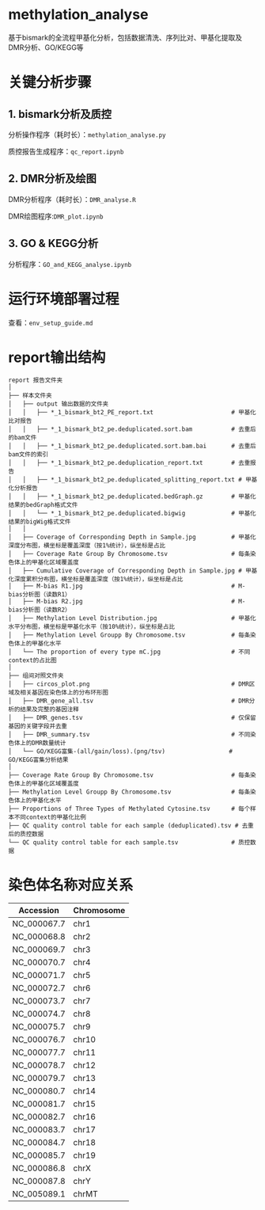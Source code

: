 # methylation_analyse
基于bismark的全流程甲基化分析，包括数据清洗、序列比对、甲基化提取及DMR分析、GO/KEGG等


# 关键分析步骤

## 1. bismark分析及质控

分析操作程序（耗时长）：```methylation_analyse.py```

质控报告生成程序：``qc_report.ipynb``

## 2. DMR分析及绘图

DMR分析程序（耗时长）：```DMR_analyse.R```

DMR绘图程序:```DMR_plot.ipynb```

## 3. GO & KEGG分析

分析程序：```GO_and_KEGG_analyse.ipynb```

# 运行环境部署过程

查看：```env_setup_guide.md```

# report输出结构
```
report 报告文件夹
│
├── 样本文件夹
│   ├── output 输出数据的文件夹
│   │   ├── *_1_bismark_bt2_PE_report.txt                      # 甲基化比对报告
│   │   ├── *_1_bismark_bt2_pe.deduplicated.sort.bam           # 去重后的bam文件
│   │   ├── *_1_bismark_bt2_pe.deduplicated.sort.bam.bai       # 去重后bam文件的索引
│   │   ├── *_1_bismark_bt2_pe.deduplication_report.txt        # 去重报告
│   │   ├── *_1_bismark_bt2_pe.deduplicated_splitting_report.txt # 甲基化分析报告
│   │   ├── *_1_bismark_bt2_pe.deduplicated.bedGraph.gz        # 甲基化结果的bedGraph格式文件
│   │   └── *_1_bismark_bt2_pe.deduplicated.bigwig             # 甲基化结果的bigWig格式文件
│   │
│   ├── Coverage of Corresponding Depth in Sample.jpg          # 甲基化深度分布图，横坐标是覆盖深度（按1%统计），纵坐标是占比
│   ├── Coverage Rate Group By Chromosome.tsv                  # 每条染色体上的甲基化区域覆盖度
│   ├── Cumulative Coverage of Corresponding Depth in Sample.jpg # 甲基化深度累积分布图，横坐标是覆盖深度（按1%统计），纵坐标是占比
│   ├── M-bias R1.jpg                                          # M-bias分析图（读数R1）
│   ├── M-bias R2.jpg                                          # M-bias分析图（读数R2）
│   ├── Methylation Level Distribution.jpg                     # 甲基化水平分布图，横坐标是甲基化水平（按10%统计），纵坐标是占比
│   ├── Methylation Level Groupp By Chromosome.tsv             # 每条染色体上的甲基化水平
│   └── The proportion of every type mC.jpg                    # 不同context的占比图
│
├── 组间对照文件夹
│   ├── circos_plot.png                                        # DMR区域及相关基因在染色体上的分布环形图
│   ├── DMR_gene_all.tsv                                       # DMR分析的结果及完整的基因注释
│   ├── DMR_genes.tsv                                          # 仅保留基因的关键字段并去重
│   ├── DMR_summary.tsv                                        # 不同染色体上的DMR数量统计
│   └── GO/KEGG富集-(all/gain/loss).(png/tsv)                  # GO/KEGG富集分析结果
│
├── Coverage Rate Group By Chromosome.tsv                      # 每条染色体上的甲基化区域覆盖度
├── Methylation Level Groupp By Chromosome.tsv                 # 每条染色体上的甲基化水平
├── Proportions of Three Types of Methylated Cytosine.tsv      # 每个样本不同context的甲基化比例
├── QC quality control table for each sample (deduplicated).tsv # 去重后的质控数据
└── QC quality control table for each sample.tsv               # 质控数据
```

# 染色体名称对应关系

| Accession   | Chromosome |
|-------------|------------|
| NC_000067.7 | chr1       |
| NC_000068.8 | chr2       |
| NC_000069.7 | chr3       |
| NC_000070.7 | chr4       |
| NC_000071.7 | chr5       |
| NC_000072.7 | chr6       |
| NC_000073.7 | chr7       |
| NC_000074.7 | chr8       |
| NC_000075.7 | chr9       |
| NC_000076.7 | chr10      |
| NC_000077.7 | chr11      |
| NC_000078.7 | chr12      |
| NC_000079.7 | chr13      |
| NC_000080.7 | chr14      |
| NC_000081.7 | chr15      |
| NC_000082.7 | chr16      |
| NC_000083.7 | chr17      |
| NC_000084.7 | chr18      |
| NC_000085.7 | chr19      |
| NC_000086.8 | chrX       |
| NC_000087.8 | chrY       |
| NC_005089.1 | chrMT      |
